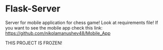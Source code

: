 # Flask-Server

Server for mobile application for chess game!
Look at requirements file!
If you want to see the mobile app check this link: https://github.com/nikolamanushev48/Mobile_App

THIS PROJECT IS FROZEN!
